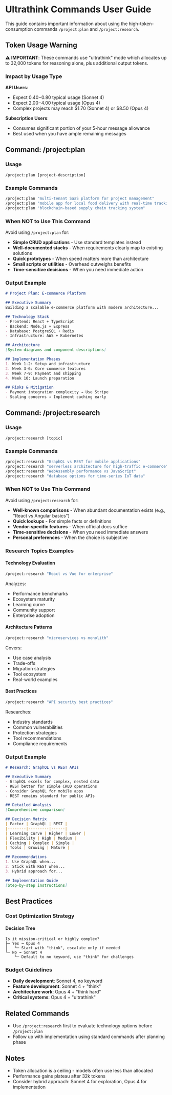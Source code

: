 # Ultrathink Commands User Guide

This guide contains important information about using the high-token-consumption commands `/project:plan` and `/project:research`.

## Token Usage Warning

⚠️ **IMPORTANT**: These commands use "ultrathink" mode which allocates up to 32,000 tokens for reasoning alone, plus additional output tokens.

### Impact by Usage Type

**API Users**:
- Expect $0.40-$0.80 typical usage (Sonnet 4)
- Expect $2.00-$4.00 typical usage (Opus 4)
- Complex projects may reach $1.70 (Sonnet 4) or $8.50 (Opus 4)

**Subscription Users**:
- Consumes significant portion of your 5-hour message allowance
- Best used when you have ample remaining messages

## Command: /project:plan

### Usage
```
/project:plan [project-description]
```

### Example Commands
```bash
/project:plan "multi-tenant SaaS platform for project management"
/project:plan "mobile app for local food delivery with real-time tracking"
/project:plan "blockchain-based supply chain tracking system"
```

### When NOT to Use This Command

Avoid using `/project:plan` for:
- **Simple CRUD applications** - Use standard templates instead
- **Well-documented stacks** - When requirements clearly map to existing solutions
- **Quick prototypes** - When speed matters more than architecture
- **Small scripts or utilities** - Overhead outweighs benefits
- **Time-sensitive decisions** - When you need immediate action

### Output Example

```markdown
# Project Plan: E-commerce Platform

## Executive Summary
Building a scalable e-commerce platform with modern architecture...

## Technology Stack
- Frontend: React + TypeScript
- Backend: Node.js + Express
- Database: PostgreSQL + Redis
- Infrastructure: AWS + Kubernetes

## Architecture
[System diagrams and component descriptions]

## Implementation Phases
1. Week 1-2: Setup and infrastructure
2. Week 3-6: Core commerce features
3. Week 7-9: Payment and shipping
4. Week 10: Launch preparation

## Risks & Mitigation
- Payment integration complexity → Use Stripe
- Scaling concerns → Implement caching early
```

## Command: /project:research

### Usage
```
/project:research [topic]
```

### Example Commands
```bash
/project:research "GraphQL vs REST for mobile applications"
/project:research "serverless architecture for high-traffic e-commerce"
/project:research "WebAssembly performance vs JavaScript"
/project:research "database options for time-series IoT data"
```

### When NOT to Use This Command

Avoid using `/project:research` for:
- **Well-known comparisons** - When abundant documentation exists (e.g., "React vs Angular basics")
- **Quick lookups** - For simple facts or definitions
- **Vendor-specific features** - When official docs suffice
- **Time-sensitive decisions** - When you need immediate answers
- **Personal preferences** - When the choice is subjective

### Research Topics Examples

#### Technology Evaluation
```bash
/project:research "React vs Vue for enterprise"
```
Analyzes:
- Performance benchmarks
- Ecosystem maturity
- Learning curve
- Community support
- Enterprise adoption

#### Architecture Patterns
```bash
/project:research "microservices vs monolith"
```
Covers:
- Use case analysis
- Trade-offs
- Migration strategies
- Tool ecosystem
- Real-world examples

#### Best Practices
```bash
/project:research "API security best practices"
```
Researches:
- Industry standards
- Common vulnerabilities
- Protection strategies
- Tool recommendations
- Compliance requirements

### Output Example

```markdown
# Research: GraphQL vs REST APIs

## Executive Summary
- GraphQL excels for complex, nested data
- REST better for simple CRUD operations
- Consider GraphQL for mobile apps
- REST remains standard for public APIs

## Detailed Analysis
[Comprehensive comparison]

## Decision Matrix
| Factor | GraphQL | REST |
|--------|---------|------|
| Learning Curve | Higher | Lower |
| Flexibility | High | Medium |
| Caching | Complex | Simple |
| Tools | Growing | Mature |

## Recommendations
1. Use GraphQL when...
2. Stick with REST when...
3. Hybrid approach for...

## Implementation Guide
[Step-by-step instructions]
```

## Best Practices

### Cost Optimization Strategy

#### Decision Tree
```
Is it mission-critical or highly complex?
├─ Yes → Opus 4
│   └─ Start with "think", escalate only if needed
└─ No → Sonnet 4
    └─ Default to no keyword, use "think" for challenges
```

### Budget Guidelines
- **Daily development**: Sonnet 4, no keyword
- **Feature development**: Sonnet 4 + "think"
- **Architecture work**: Opus 4 + "think hard"
- **Critical systems**: Opus 4 + "ultrathink"

## Related Commands

- Use `/project:research` first to evaluate technology options before `/project:plan`
- Follow up with implementation using standard commands after planning phase

## Notes

- Token allocation is a ceiling - models often use less than allocated
- Performance gains plateau after 32k tokens
- Consider hybrid approach: Sonnet 4 for exploration, Opus 4 for implementation